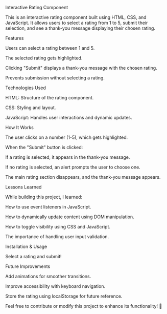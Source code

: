 Interactive Rating Component

This is an interactive rating component built using HTML, CSS, and JavaScript. It allows users to select a rating from 1 to 5, submit their selection, and see a thank-you message displaying their chosen rating.

Features

Users can select a rating between 1 and 5.

The selected rating gets highlighted.

Clicking "Submit" displays a thank-you message with the chosen rating.

Prevents submission without selecting a rating.

Technologies Used

HTML: Structure of the rating component.

CSS: Styling and layout.

JavaScript: Handles user interactions and dynamic updates.

How It Works

The user clicks on a number (1-5), which gets highlighted.

When the "Submit" button is clicked:

If a rating is selected, it appears in the thank-you message.

If no rating is selected, an alert prompts the user to choose one.

The main rating section disappears, and the thank-you message appears.

Lessons Learned

While building this project, I learned:

How to use event listeners in JavaScript.

How to dynamically update content using DOM manipulation.

How to toggle visibility using CSS and JavaScript.

The importance of handling user input validation.

Installation & Usage

Select a rating and submit!

Future Improvements

Add animations for smoother transitions.

Improve accessibility with keyboard navigation.

Store the rating using localStorage for future reference.

Feel free to contribute or modify this project to enhance its functionality! 🚀
